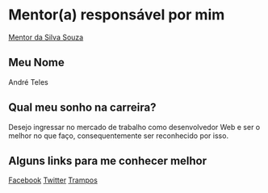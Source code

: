 # Mentor(a) responsável por mim

[Mentor da Silva Souza](https://github.com/training-center/mentoria/blob/master/profiles/mentors/profiles/luiz_felipe_limeira.md)

## Meu Nome

André Teles

## Qual meu sonho na carreira?

Desejo ingressar no mercado de trabalho como desenvolvedor Web e ser o melhor no que faço, consequentemente ser reconhecido por isso.

## Alguns links para me conhecer melhor

[Facebook](https://www.facebook.com/andre.pereirateles)
[Twitter](https://twitter.com/andretpsimply)
[Trampos](https://trampos.co/andre-teles)
